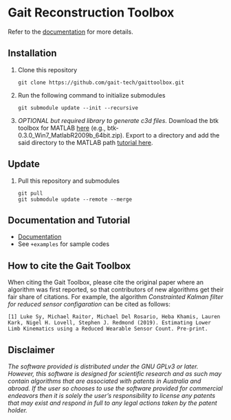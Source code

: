 # Gait Reconstruction Toolbox

Refer to the [documentation](https://gait-tech.github.io/gaittoolbox/) for more details.

## Installation

1. Clone this repository 
	```
	git clone https://github.com/gait-tech/gaittoolbox.git
	```
2. Run the following command to initialize submodules
	```
	git submodule update --init --recursive
	```
3. *OPTIONAL but required library to generate c3d files.* Download the btk toolbox for MATLAB [here](https://code.google.com/archive/p/b-tk/downloads) (e.g., btk-0.3.0_Win7_MatlabR2009b_64bit.zip). Export to a directory and add the said directory to the MATLAB path [tutorial here](https://au.mathworks.com/help/matlab/matlab_env/add-remove-or-reorder-folders-on-the-search-path.html).

## Update
1. Pull this repository and submodules
	```
	git pull
	git submodule update --remote --merge
	```

## Documentation and Tutorial

* [Documentation](https://gait-tech.github.io/gaittoolbox/)
* See `+examples` for sample codes

## How to cite the Gait Toolbox

When citing the Gait Toolbox, please cite the original paper where an algorithm was first reported, so that contributors of new algorithms get their fair share of citations. For example, the algorithm *Constrainted Kalman filter for reduced sensor configaration* can be cited as follows:

	[1] Luke Sy, Michael Raitor, Michael Del Rosario, Heba Khamis, Lauren Kark, Nigel H. Lovell, Stephen J. Redmond (2019). Estimating Lower Limb Kinematics using a Reduced Wearable Sensor Count. Pre-print.

## Disclaimer
*The software provided is distributed under the GNU GPLv3 or later. However, this software is designed for scientific research and as such may contain algorithms that are associated with patents in Australia and abroad. If the user so chooses to use the software provided for commercial endeavors then it is solely the user’s responsibility to license any patents that may exist and respond in full to any legal actions taken by the patent holder.*

